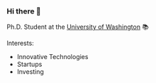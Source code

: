 ### Hi there 👋

Ph.D. Student at the [University of Washington](https://www.ece.uw.edu/) 📚

Interests:
- Innovative Technologies
- Startups
- Investing
